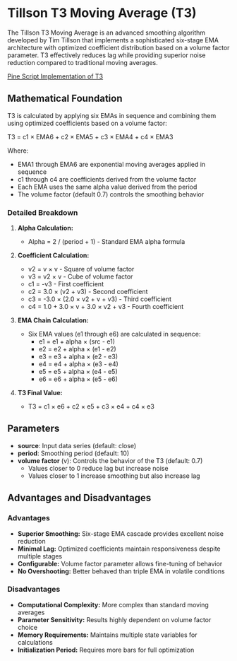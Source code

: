 # Tillson T3 Moving Average (T3)

The Tillson T3 Moving Average is an advanced smoothing algorithm developed by Tim Tillson that implements a sophisticated six-stage EMA architecture with optimized coefficient distribution based on a volume factor parameter. T3 effectively reduces lag while providing superior noise reduction compared to traditional moving averages.

[Pine Script Implementation of T3](https://github.com/mihakralj/pinescript/blob/main/indicators/trends_IIR/t3.pine)

## Mathematical Foundation

T3 is calculated by applying six EMAs in sequence and combining them using optimized coefficients based on a volume factor:

T3 = c1 × EMA6 + c2 × EMA5 + c3 × EMA4 + c4 × EMA3

Where:

- EMA1 through EMA6 are exponential moving averages applied in sequence
- c1 through c4 are coefficients derived from the volume factor
- Each EMA uses the same alpha value derived from the period
- The volume factor (default 0.7) controls the smoothing behavior

### Detailed Breakdown

1. **Alpha Calculation:**
   - Alpha = 2 / (period + 1) - Standard EMA alpha formula

2. **Coefficient Calculation:**
   - v2 = v × v - Square of volume factor
   - v3 = v2 × v - Cube of volume factor
   - c1 = -v3 - First coefficient
   - c2 = 3.0 × (v2 + v3) - Second coefficient
   - c3 = -3.0 × (2.0 × v2 + v + v3) - Third coefficient
   - c4 = 1.0 + 3.0 × v + 3.0 × v2 + v3 - Fourth coefficient

3. **EMA Chain Calculation:**
   - Six EMA values (e1 through e6) are calculated in sequence:
     - e1 = e1 + alpha × (src - e1)
     - e2 = e2 + alpha × (e1 - e2)
     - e3 = e3 + alpha × (e2 - e3)
     - e4 = e4 + alpha × (e3 - e4)
     - e5 = e5 + alpha × (e4 - e5)
     - e6 = e6 + alpha × (e5 - e6)

4. **T3 Final Value:**
   - T3 = c1 × e6 + c2 × e5 + c3 × e4 + c4 × e3

## Parameters

- **source**: Input data series (default: close)
- **period**: Smoothing period (default: 10)
- **volume factor** (v): Controls the behavior of the T3 (default: 0.7)
  - Values closer to 0 reduce lag but increase noise
  - Values closer to 1 increase smoothing but also increase lag

## Advantages and Disadvantages

### Advantages

- **Superior Smoothing:** Six-stage EMA cascade provides excellent noise reduction
- **Minimal Lag:** Optimized coefficients maintain responsiveness despite multiple stages
- **Configurable:** Volume factor parameter allows fine-tuning of behavior
- **No Overshooting:** Better behaved than triple EMA in volatile conditions

### Disadvantages

- **Computational Complexity:** More complex than standard moving averages
- **Parameter Sensitivity:** Results highly dependent on volume factor choice
- **Memory Requirements:** Maintains multiple state variables for calculations
- **Initialization Period:** Requires more bars for full optimization
